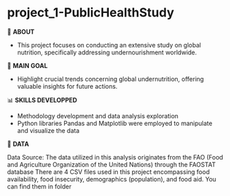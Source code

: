 # project_1-PublicHealthStudy

🚀 **ABOUT**
* This project focuses on conducting an extensive study on global nutrition, specifically addressing undernourishment worldwide.

🔑 **MAIN GOAL**
* Highlight crucial trends concerning global undernutrition, offering valuable insights for future actions.

📊 **SKILLS DEVELOPPED**
* Methodology development and data analysis exploration
* Python libraries Pandas and Matplotlib were employed to manipulate and visualize the data

📎 **DATA**

Data Source: The data utilized in this analysis originates from the FAO (Food and Agriculture Organization of the United Nations) through the FAOSTAT database
There are 4 CSV files used in this project encompassing food availability, food insecurity, demographics (population), and food aid. You can find them in folder
